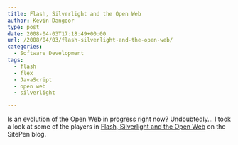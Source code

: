 ```yaml
---
title: Flash, Silverlight and the Open Web
author: Kevin Dangoor
type: post
date: 2008-04-03T17:18:49+00:00
url: /2008/04/03/flash-silverlight-and-the-open-web/
categories:
  - Software Development
tags:
  - flash
  - flex
  - JavaScript
  - open web
  - silverlight

---
```

Is an evolution of the Open Web in progress right now? Undoubtedly&#8230; I took a look at some of the players in [Flash, Silverlight and the Open Web][1] on the SitePen blog.

 [1]: http://www.sitepen.com/blog/2008/04/03/flash-silverlight-and-the-open-web/